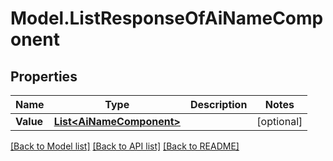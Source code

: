 # Model.ListResponseOfAiNameComponent
## Properties
Name | Type | Description | Notes
------------ | ------------- | ------------- | -------------
**Value** | [**List&lt;AiNameComponent&gt;**](AiNameComponent.md) |  | [optional] 



[[Back to Model list]](README.md#documentation-for-models) [[Back to API list]](README.md#documentation-for-api-endpoints) [[Back to README]](README.md)


